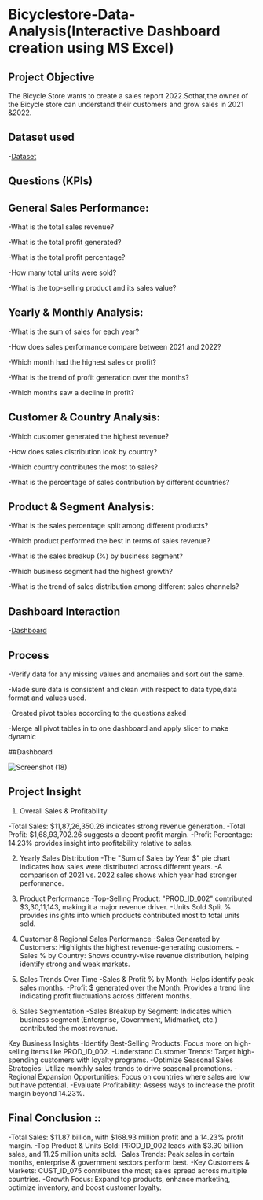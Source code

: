 # Bicyclestore-Data-Analysis(Interactive Dashboard creation using MS Excel)
## Project Objective
The Bicycle Store wants to create a sales report 2022.Sothat,the owner of the Bicycle store can understand their customers and grow sales in 2021 &2022.

## Dataset used
-<a href="https://github.com/Bhargavisri-pusala/Data-Analysis-Dashboard/blob/main/Sales%20Dataset-1.xlsx">Dataset</a>

## Questions (KPIs)

## General Sales Performance:

-What is the total sales revenue?

-What is the total profit generated?

-What is the total profit percentage?

-How many total units were sold?

-What is the top-selling product and its sales value? 

## Yearly & Monthly Analysis:

-What is the sum of sales for each year?

-How does sales performance compare between 2021 and 2022?

-Which month had the highest sales or profit?

-What is the trend of profit generation over the months?

-Which months saw a decline in profit?

## Customer & Country Analysis:

-Which customer generated the highest revenue?

-How does sales distribution look by country?

-Which country contributes the most to sales?

-What is the percentage of sales contribution by different countries?

## Product & Segment Analysis:

-What is the sales percentage split among different products?

-Which product performed the best in terms of sales revenue?

-What is the sales breakup (%) by business segment?

-Which business segment had the highest growth?

-What is the trend of sales distribution among different sales channels?

 ## Dashboard Interaction
 -<a href="https://github.com/Bhargavisri-pusala/Data-Analysis-Dashboard/blob/main/Sales%20Data_Dashboard%20-%20ammu.xlsx">Dashboard</a>

## Process

-Verify data for any missing values and anomalies and sort out the same.

-Made sure data is consistent and clean with respect to data type,data format and values used.

-Created pivot tables according to the questions asked

-Merge all pivot tables in to one dashboard and apply slicer to make dynamic

##Dashboard

![Screenshot (18)](https://github.com/user-attachments/assets/7e8d162c-d277-48ec-8294-6d2708b97509)


## Project Insight

1. Overall Sales & Profitability

-Total Sales: $11,87,26,350.26 indicates strong revenue generation.
-Total Profit: $1,68,93,702.26 suggests a decent profit margin.
-Profit Percentage: 14.23% provides insight into profitability relative to sales.

2. Yearly Sales Distribution
-The "Sum of Sales by Year $" pie chart indicates how sales were distributed across different years.
-A comparison of 2021 vs. 2022 sales shows which year had stronger performance.

3. Product Performance
-Top-Selling Product: "PROD_ID_002" contributed $3,30,11,143, making it a major revenue driver.
-Units Sold Split % provides insights into which products contributed most to total units sold.

4. Customer & Regional Sales Performance
-Sales Generated by Customers: Highlights the highest revenue-generating customers.
-Sales % by Country: Shows country-wise revenue distribution, helping identify strong and weak markets.

5. Sales Trends Over Time
-Sales & Profit % by Month: Helps identify peak sales months.
-Profit $ generated over the Month: Provides a trend line indicating profit fluctuations across different months.

6. Sales Segmentation
-Sales Breakup by Segment: Indicates which business segment (Enterprise, Government, Midmarket, etc.) contributed the most revenue.

Key Business Insights
-Identify Best-Selling Products: Focus more on high-selling items like PROD_ID_002.
-Understand Customer Trends: Target high-spending customers with loyalty programs.
-Optimize Seasonal Sales Strategies: Utilize monthly sales trends to drive seasonal promotions.
-Regional Expansion Opportunities: Focus on countries where sales are low but have potential.
-Evaluate Profitability: Assess ways to increase the profit margin beyond 14.23%.

## Final Conclusion ::
-Total Sales: $11.87 billion, with $168.93 million profit and a 14.23% profit margin.
-Top Product & Units Sold: PROD_ID_002 leads with $3.30 billion sales, and 11.25 million units sold.
-Sales Trends: Peak sales in certain months, enterprise & government sectors perform best.
-Key Customers & Markets: CUST_ID_075 contributes the most; sales spread across multiple countries.
-Growth Focus: Expand top products, enhance marketing, optimize inventory, and boost customer loyalty.





 
